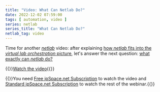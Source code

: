 ```yaml
---
title: "Video: What Can Netlab Do?"
date: 2022-12-02 07:59:00
tags: [ automation, video ]
series: netlab
series_title: "What Can Netlab Do?"
netlab_tag: video
---
```

Time for another *[netlab](https://netsim-tools.readthedocs.io/en/latest/)* video: after explaining [how _netlab_ fits into the _virtual lab orchestration_ picture](/2022/10/replacing-gns3-netlab.html), let's answer the next question: [what exactly can _netlab_ do?](https://my.ipspace.net/bin/get/NetTools/N2%20-%20What%20Can%20netlab%20Do.mp4?doccode=NetTools)

{{<jump>}}[Watch the video](https://my.ipspace.net/bin/get/NetTools/N2%20-%20What%20Can%20netlab%20Do.mp4?doccode=NetTools){{</jump>}}

{{<note info >}}You need [Free ipSpace.net Subscription](https://www.ipspace.net/Subscription/Free) to watch the video and [Standard ipSpace.net Subscription](https://www.ipspace.net/Subscription) to watch the rest of the webinar.{{</note>}}
